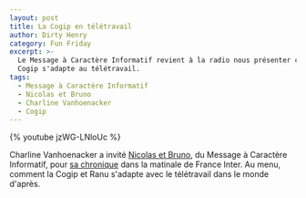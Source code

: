 ```yaml
---
layout: post
title: La Cogip en télétravail
author: Dirty Henry
category: Fun Friday
excerpt: >-
  Le Message à Caractère Informatif revient à la radio nous présenter comment la
  Cogip s'adapte au télétravail.
tags:
  - Message à Caractère Informatif
  - Nicolas et Bruno
  - Charline Vanhoenacker
  - Cogip
---
```


{% youtube jzWG-LNloUc %}

Charline Vanhoenacker a invité [Nicolas et Bruno][1], du Message à Caractère
Informatif, pour [sa chronique][2] dans la matinale de France Inter. Au menu,
comment la Cogip et Ranu s'adapte avec le télétravail dans le monde d'après.

[1]: https://twitter.com/NicolasetBruno
[2]:
  https://www.franceinter.fr/emissions/le-billet-de-charline-vanhoenacker/le-billet-de-charline-vanhoenacker-08-decembre-2020
